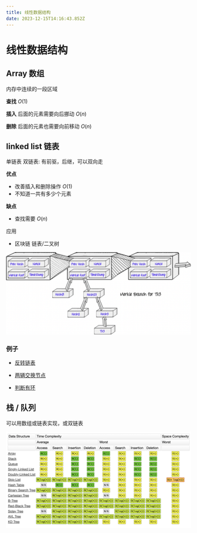 ```yaml
---
title: 线性数据结构
date: 2023-12-15T14:16:43.852Z
---
```

# 线性数据结构

## Array 数组

内存中连续的一段区域

**查找** $O(1)$

**插入** 后面的元素需要向后挪动 $O(n)$

**删除** 后面的元素也需要向前移动 $O(n)$

## linked list 链表

单链表
双链表: 有前驱，后继，可以双向走

**优点**

* 改善插入和删除操作 $O(1)$
* 不知道一共有多少个元素

**缺点**

* 查找需要 $O(n)$

应用

* 区块链 链表/二叉树

![block chain](/images/array-1.png)

### 例子

- [反转链表](https://leetcode.cn/problems/reverse-linked-list/)

- [两辆交换节点](https://leetcode.cn/problems/swap-nodes-in-pairs/description/)

- [判断有环](https://leetcode.cn/problems/linked-list-cycle/)

## 栈 / 队列

可以用数组或链表实现，或双链表

[![事件复杂度](/images/array-2.png)](https://www.bigocheatsheet.com/)